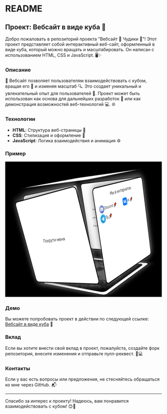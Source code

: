 # README

## Проект: Вебсайт в виде куба 🎉

Добро пожаловать в репозиторий проекта "Вебсайт 🥀 Чудики 🤍"! Этот проект представляет собой интерактивный веб-сайт, оформленный в виде куба, который можно вращать и масштабировать. Он написан с использованием HTML, CSS и JavaScript. 🖥️✨

### Описание

🌟 Вебсайт позволяет пользователям взаимодействовать с кубом, вращая его 🔄 и изменяя масштаб 🔍. Это создает уникальный и увлекательный опыт для пользователей 🎉. Проект может быть использован как основа для дальнейших разработок 🚀 или как демонстрация возможностей веб-технологий 💻. 🌐

### Технологии

- **HTML**: Структура веб-страницы 📄
- **CSS**: Стилизация и оформление 🎨
- **JavaScript**: Логика взаимодействия и анимация ⚙️

### Пример

![preview](https://github.com/Artpupser/me_chudiki/blob/main/img/preview.png)

### Демо

Вы можете попробовать проект в действии по следующей ссылке: [Вебсайт в виде куба](https://artpupser.github.io/me_chudiki/) 🔗

### Вклад

Если вы хотите внести свой вклад в проект, пожалуйста, создайте форк репозитория, внесите изменения и отправьте пулл-реквест. 🤝💻

### Контакты

Если у вас есть вопросы или предложения, не стесняйтесь обращаться ко мне через GitHub. 📬

---

Спасибо за интерес к проекту! Надеюсь, вам понравится взаимодействовать с кубом! 😊🎊